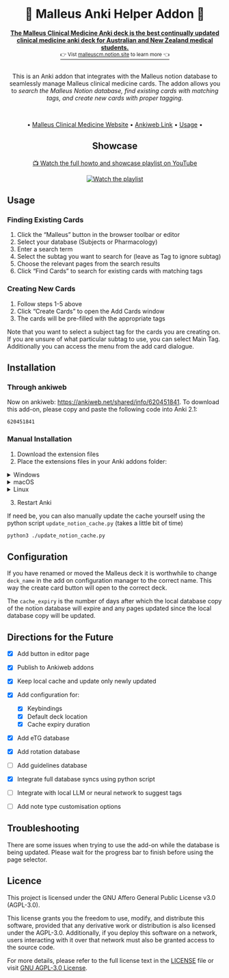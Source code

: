 <div align="Center">

# 🌟 Malleus Anki Helper Addon 🌟

<a href="https://malleuscm.notion.site">
    <b>
        The Malleus Clinical Medicine Anki deck is the best continually updated clinical medicine anki deck for Australian and New Zealand medical students.
    </b>
    <div>
        <sup>👉 Vist <u>malleuscm.notion.site</u> to learn more 👈</sup>
    </div>
</a>

<br />

This is an Anki addon that integrates with the Malleus notion database to seamlessly manage Malleus clinical medicine cards. The addon allows you to *search the Malleus Notion database, find existing cards with matching tags, and create new cards with proper tagging*.

<br />

• [Malleus Clinical Medicine Website](https://malleuscm.notion.site) •
[Ankiweb Link](https://ankiweb.net/shared/info/620451841) •
[Usage](#Usage) •

<a id="org724359b"></a>
## Showcase
[📺 Watch the full howto and showcase playlist on YouTube](https://www.youtube.com/playlist?list=PLKoggb5cOb9lP5mCR2-2yqdFRe6aaqEaw)

[![Watch the playlist](https://img.youtube.com/vi/bgRVxccuMho/0.jpg)](https://www.youtube.com/playlist?list=PLKoggb5cOb9lP5mCR2-2yqdFRe6aaqEaw)

</div>

<a id="org48ca793"></a>

## Usage


<a id="org4bd0b74"></a>

### Finding Existing Cards

1.  Click the &ldquo;Malleus&rdquo; button in the browser toolbar or editor
2.  Select your database (Subjects or Pharmacology)
3.  Enter a search term
4.  Select the subtag you want to search for (leave as Tag to ignore subtag)
5.  Choose the relevant pages from the search results
6.  Click &ldquo;Find Cards&rdquo; to search for existing cards with matching tags


<a id="org3f69585"></a>

### Creating New Cards

1.  Follow steps 1-5 above
2.  Click &ldquo;Create Cards&rdquo; to open the Add Cards window
3.  The cards will be pre-filled with the appropriate tags

Note that you want to select a subject tag for the cards you are creating on. If you are unsure of what particular subtag to use, you can select Main Tag. Additionally you can access the menu from the add card dialogue.


<a id="org335319f"></a>

## Installation


<a id="orgc3dfd8f"></a>

### Through ankiweb

Now on ankiweb: <https://ankiweb.net/shared/info/620451841>. To download this add-on, please copy and paste the following code into Anki 2.1:

    620451841


<a id="org4e7a286"></a>

### Manual Installation

1.  Download the extension files
2.  Place the extensions files in your Anki addons folder:

<details>
<summary>Windows</summary>

> ```
> Windows: %APPDATA%\Anki2\addons21\
> ```

</details>

<details>
<summary>macOS</summary>

> ```
> Mac: ~/Library/Application Support/Anki2/addons21/
> ```

</details>

<details>
<summary>Linux</summary>

> ```
> Linux: ~/.local/share/Anki2/addons21/
> ```

</details>

3. Restart Anki

If need be, you can also manually update the cache yourself using the python script `update_notion_cache.py` (takes a little bit of time)

``` sh
python3 ./update_notion_cache.py
```

<a id="orgb485ee1"></a>

## Configuration

If you have renamed or moved the Malleus deck it is worthwhile to change `deck_name` in the add on configuration manager to the correct name. This way the create card button will open to the correct deck.

The `cache_expiry` is the number of days after which the local database copy of the notion database will expire and any pages updated since the local database copy will be updated.


<a id="org3262658"></a>

## Directions for the Future

-   [X] Add button in editor page
-   [X] Publish to Ankiweb addons
-   [X] Keep local cache and update only newly updated
-   [X] Add configuration for:
    -   [X] Keybindings
    -   [X] Default deck location
    -   [X] Cache expiry duration
-   [X] Add eTG database
-   [X] Add rotation database
-   [ ] Add guidelines database
-   [X] Integrate full database syncs using python script
-   [ ] Integrate with local LLM or neural network to suggest tags
-   [ ] Add note type customisation options


<a id="org164e890"></a>

## Troubleshooting

There are some issues when trying to use the add-on while the database is being updated. Please wait for the progress bar to finish before using the page selector.

<a id="org389a9f6"></a>

## Licence

This project is licensed under the GNU Affero General Public License v3.0 (AGPL-3.0).

This license grants you the freedom to use, modify, and distribute this software, provided that any derivative work or distribution is also licensed under the AGPL-3.0. Additionally, if you deploy this software on a network, users interacting with it over that network must also be granted access to the source code.

For more details, please refer to the full license text in the [LICENSE](./LICENSE) file or visit [GNU AGPL-3.0 License](https://www.gnu.org/licenses/agpl-3.0.en.html).

